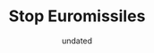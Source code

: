 ---
layout: portfolio
title: "Stop Euromissiles"
creator: "Len Munnik"
description: "men pushing US and USSR missles away"
format: "celluloid pinback button"
identifier: "spcbuttn00009"
language: "english"
date: "undated"
img:
  id: 777
---